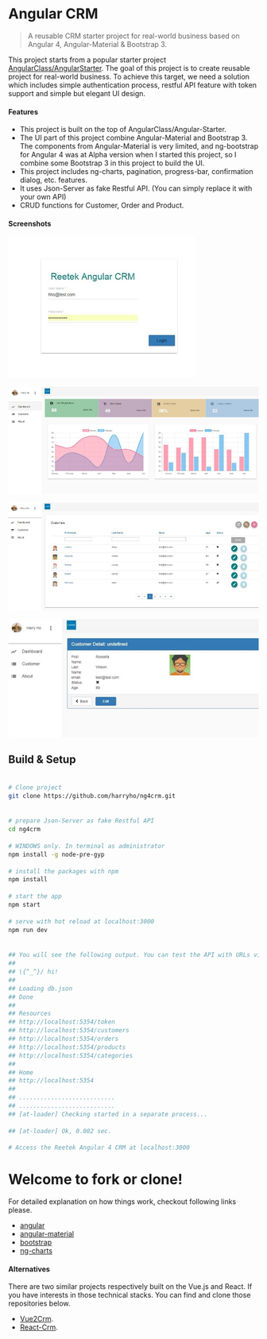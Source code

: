 # Angular CRM

> A reusable CRM starter project for real-world business based on Angular 4, Angular-Material & Bootstrap 3. 

This project starts from a popular starter project [AngularClass/AngularStarter](https://github.com/AngularClass/angular-starter). The goal of this project is to create reusable project for real-world business. To achieve this target, we need a solution which includes simple authentication process, restful API feature with token support and simple but elegant UI design. 


#### Features

* This project is built on the top of AngularClass/Angular-Starter. 
* The UI part of this project combine Angular-Material and Bootstrap 3. The components from Angular-Material is very limited, and ng-bootstrap for Angular 4 was at Alpha version when I started this project, so I combine some Bootstrap 3 in this project to build the UI. 
* This project includes ng-charts, pagination, progress-bar, confirmation dialog, etc. features.
* It uses Json-Server as fake Restful API. (You can simply replace it with your own API)
* CRUD functions for Customer, Order and Product.


#### Screenshots

![Screenshot1](screenshots/screenshot-1.JPG)

![Screenshot2](screenshots/screenshot-2.JPG)

![Screenshot3](screenshots/screenshot-3.JPG)

![Screenshot4](screenshots/screenshot-4.JPG)

## Build & Setup


``` bash

# Clone project
git clone https://github.com/harryho/ng4crm.git


# prepare Json-Server as fake Restful API
cd ng4crm

# WINDOWS only. In terminal as administrator
npm install -g node-pre-gyp

# install the packages with npm
npm install

# start the app
npm start

# serve with hot reload at localhost:3000
npm run dev


## You will see the following output. You can test the API with URLs via browser.
##
## \{^_^}/ hi!                        
##                                    
## Loading db.json                    
## Done                               
##                                    
## Resources                          
## http://localhost:5354/token        
## http://localhost:5354/customers    
## http://localhost:5354/orders    
## http://localhost:5354/products      
## http://localhost:5354/categories         
##                                    
## Home                               
## http://localhost:5354              
## 
## ...........................
## ...........................
## [at-loader] Checking started in a separate process...

## [at-loader] Ok, 0.002 sec.

# Access the Reetek Angular 4 CRM at localhost:3000


```

# Welcome to fork or clone!

For detailed explanation on how things work, checkout following links please.

* [angular](https://angular.io/)
* [angular-material](https://material.angular.io/)
* [bootstrap](http://getbootstrap.com/)
* [ng-charts](https://github.com/valor-software/ng2-charts)


#### Alternatives

There are two similar projects respectively built on the Vue.js and React. If you have interests in those technical stacks. You can find and clone those repositories below.

* [Vue2Crm](https://github.com/harryho/vue2crm.git).
* [React-Crm](https://github.com/harryho/react-crm.git).
